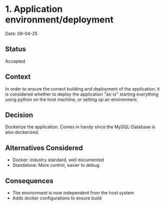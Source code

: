 # 1. Application environment/deployment

Date: 08-04-25

## Status

Accepted

## Context

In order to ensure the correct building and deployment of the application, it is considered whether to deploy the application "as-is" starting everything using python on
the host machine, or setting up an environment.

## Decision

Dockerize the application. Comes in handy since the MySQL-Database is also dockerized.

## Alternatives Considered

- Docker: industry standard, well documented
- Standalone: More control, easier to debug.

## Consequences

- The environment is now independent from the host system
- Adds docker configurations to ensure build
